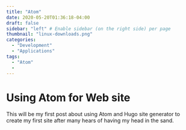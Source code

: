 ```yaml
---
title: "Atom"
date: 2020-05-20T01:36:18-04:00
draft: false
sidebar: "left" # Enable sidebar (on the right side) per page
thumbnail: "linux-downloads.png"
categories:
  - "Development"
  - "Applications"
tags:
  - "Atom"
  -
---
```


# Using Atom for Web site

This will be my first post about using Atom and Hugo site generator to create my first site after many hears of having my head in the sand.

